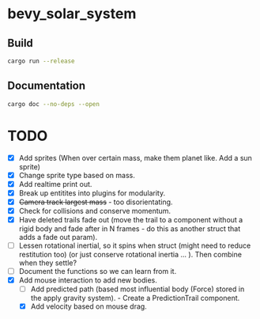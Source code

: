 # bevy_solar_system

## Build
```bash
cargo run --release
```

## Documentation
```bash
cargo doc --no-deps --open
```

# TODO
- [x] Add sprites (When over certain mass, make them planet like. Add a sun sprite)
- [x] Change sprite type based on mass.
- [x] Add realtime print out.
- [x] Break up entitites into plugins for modularity.
- [x] ~~Camera track largest mass~~ - too disorientating. 
- [x] Check for collisions and conserve momentum.
- [x] Have deleted trails fade out (move the trail to a component without a rigid body and fade after in N frames - do this as another struct that adds a fade out param).
- [ ] Lessen rotational inertial, so it spins when struct (might need to reduce restitution too) (or just conserve rotational inertia ... ). Then combine when they settle?
- [ ] Document the functions so we can learn from it.
- [x] Add mouse interaction to add new bodies.
    - [ ] Add predicted path (based most influential body (Force) stored in the apply gravity system). - Create a PredictionTrail component.
    - [x] Add velocity based on mouse drag.